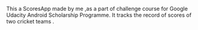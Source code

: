 This a ScoresApp made by me ,as a part of challenge course for Google Udacity Android Scholarship Programme.
It tracks the record of scores of two cricket teams .
